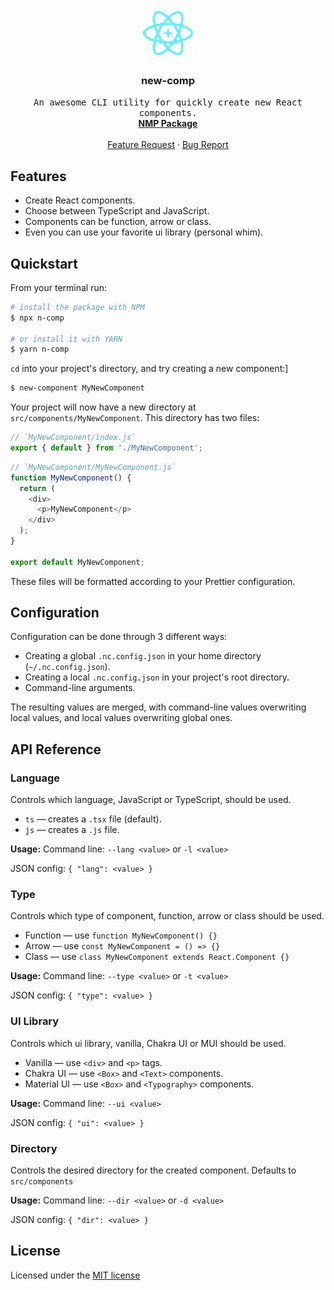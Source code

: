 <p align='center'>
  <a href='https://github.com/codingcodax/slug'>
    <img src='./.github/assets/logo.png' width='80' height='80' />
  </a>

  <h3 align='center'>new-comp</h3>

  <p align='center'>
    <samp>An awesome CLI utility for quickly create new React components.</samp>
    <br />
    <a href='https://www.npmjs.com/package/n-comp' rel='noopener noreferrer' target='_blank'><strong>NMP Package</strong></a>
    <br />
    <br />
    <a href='https://github.com/codingcodax/new-comp/issues/'>Feature Request</a>
    ·
    <a href='https://github.com/codingcodax/new-comp/issues/'>Bug Report</a>
  </p>
</p>

## Features

- Create React components.
- Choose between TypeScript and JavaScript.
- Components can be function, arrow or class.
- Even you can use your favorite ui library (personal whim).

## Quickstart

From your terminal run:

```bash
# install the package with NPM
$ npx n-comp

# or install it with YARN
$ yarn n-comp
```

`cd` into your project's directory, and try creating a new component:]

```bash
$ new-component MyNewComponent
```

Your project will now have a new directory at `src/components/MyNewComponent`. This directory has two files:

```javascript
// `MyNewComponent/index.js`
export { default } from './MyNewComponent';
```

```javascript
// `MyNewComponent/MyNewComponent.js`
function MyNewComponent() {
  return (
    <div>
      <p>MyNewComponent</p>
    </div>
  );
}

export default MyNewComponent;
```

These files will be formatted according to your Prettier configuration.

## Configuration

Configuration can be done through 3 different ways:

- Creating a global `.nc.config.json` in your home directory (`~/.nc.config.json`).
- Creating a local `.nc.config.json` in your project's root directory.
- Command-line arguments.

The resulting values are merged, with command-line values overwriting local values, and local values overwriting global ones.

## API Reference

### Language

Controls which language, JavaScript or TypeScript, should be used.

- `ts` — creates a `.tsx` file (default).
- `js` — creates a `.js` file.

**Usage:**
Command line: `--lang <value>` or `-l <value>`

JSON config: `{ "lang": <value> }`

### Type

Controls which type of component, function, arrow or class should be used.

- Function — use `function MyNewComponent() {}`
- Arrow — use `const MyNewComponent = () => {}`
- Class — use `class MyNewComponent extends React.Component {}`

**Usage:**
Command line: `--type <value>` or `-t <value>`

JSON config: `{ "type": <value> }`

### UI Library

Controls which ui library, vanilla, Chakra UI or MUI should be used.

- Vanilla — use `<div>` and `<p>` tags.
- Chakra UI — use `<Box>` and `<Text>` components.
- Material UI — use `<Box>` and `<Typography>` components.

**Usage:**
Command line: `--ui <value>`

JSON config: `{ "ui": <value> }`

### Directory

Controls the desired directory for the created component. Defaults to `src/components`

**Usage:**
Command line: `--dir <value>` or `-d <value>`

JSON config: `{ "dir": <value> }`

## License

Licensed under the [MIT license](./LICENSE.md)
